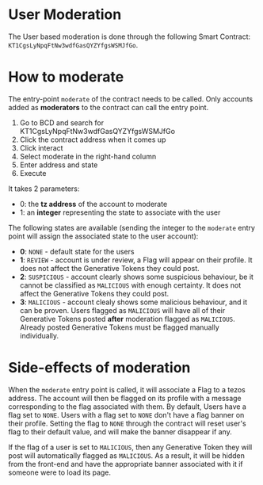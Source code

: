 User Moderation
=================

The User based moderation is done through the following Smart Contract: `KT1CgsLyNpqFtNw3wdfGasQYZYfgsWSMJfGo`.

# How to moderate

The entry-point `moderate` of the contract needs to be called. Only accounts added as **moderators** to the contract can call the entry point.

1. Go to BCD and search for KT1CgsLyNpqFtNw3wdfGasQYZYfgsWSMJfGo
2. Click the contract address when it comes up
3. Click interact
4. Select moderate in the right-hand column
5. Enter address and state 
6. Execute

It takes 2 parameters:

* 0: the **tz address** of the account to moderate
* 1: an **integer** representing the state to associate with the user

The following states are available (sending the integer to the `moderate` entry point will assign the associated state to the user account):

* **0**: `NONE` - default state for the users
* **1**: `REVIEW` - account is under review, a Flag will appear on their profile. It does not affect the Generative Tokens they could post.
* **2**: `SUSPICIOUS` - account clearly shows some suspicious behaviour, be it cannot be classified as `MALICIOUS` with enough certainty. It does not affect the Generative Tokens they could post.
* **3**: `MALICIOUS` - account clealy shows some malicious behaviour, and it can be proven. Users flagged as `MALICIOUS` will have all of their Generative Tokens posted **after** moderation flagged as `MALICIOUS`. Already posted Generative Tokens must be flagged manually individually.


# Side-effects of moderation

When the `moderate` entry point is called, it will associate a Flag to a tezos address. The account will then be flagged on its profile with a message corresponding to the flag associated with them. By default, Users have a flag set to `NONE`. Users with a flag set to `NONE` don't have a flag banner on their profile. Setting the flag to `NONE` through the contract will reset user's flag to their default value, and will make the banner disappear if any.

If the flag of a user is set to `MALICIOUS`, then any Generative Token they will post will automatically flagged as `MALICIOUS`. As a result, it will be hidden from the front-end and have the appropriate banner associated with it if someone were to load its page.
